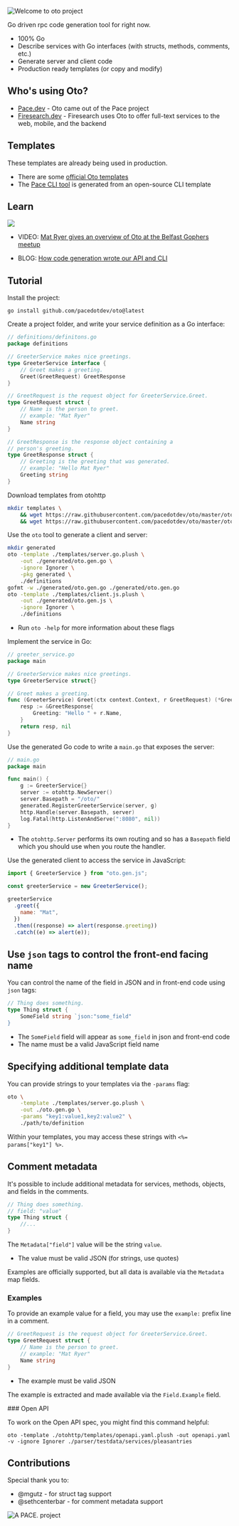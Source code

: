 ![Welcome to oto project](oto-logo.png)

Go driven rpc code generation tool for right now.

- 100% Go
- Describe services with Go interfaces (with structs, methods, comments, etc.)
- Generate server and client code
- Production ready templates (or copy and modify)

## Who's using Oto?

- [Pace.dev](https://pace.dev/docs/) - Oto came out of the Pace project
- [Firesearch.dev](https://firesearch.dev/docs/api) - Firesearch uses Oto to offer full-text services to the web, mobile, and the backend

## Templates

These templates are already being used in production.

- There are some [official Oto templates](https://github.com/pacedotdev/oto/tree/master/otohttp/templates)
- The [Pace CLI tool](https://github.com/pacedotdev/pace/blob/master/oto/cli.go.plush) is generated from an open-source CLI template

## Learn

![](oto-video-preview.jpg)

- VIDEO: [Mat Ryer gives an overview of Oto at the Belfast Gophers meetup](https://www.youtube.com/watch?feature=youtu.be&v=DUg4ZITwMys)

- BLOG: [How code generation wrote our API and CLI](https://pace.dev/blog/2020/07/27/how-code-generation-wrote-our-api-and-cli.html)

## Tutorial

Install the project:

```
go install github.com/pacedotdev/oto@latest
```

Create a project folder, and write your service definition as a Go interface:

```go
// definitions/definitons.go
package definitions

// GreeterService makes nice greetings.
type GreeterService interface {
    // Greet makes a greeting.
    Greet(GreetRequest) GreetResponse
}

// GreetRequest is the request object for GreeterService.Greet.
type GreetRequest struct {
    // Name is the person to greet.
    // example: "Mat Ryer"
    Name string
}

// GreetResponse is the response object containing a
// person's greeting.
type GreetResponse struct {
    // Greeting is the greeting that was generated.
    // example: "Hello Mat Ryer"
    Greeting string
}
```

Download templates from otohttp

```bash
mkdir templates \
    && wget https://raw.githubusercontent.com/pacedotdev/oto/master/otohttp/templates/server.go.plush -q -O ./templates/server.go.plush \
    && wget https://raw.githubusercontent.com/pacedotdev/oto/master/otohttp/templates/client.js.plush -q -O ./templates/client.js.plush
```

Use the `oto` tool to generate a client and server:

```bash
mkdir generated
oto -template ./templates/server.go.plush \
    -out ./generated/oto.gen.go \
    -ignore Ignorer \
    -pkg generated \
    ./definitions
gofmt -w ./generated/oto.gen.go ./generated/oto.gen.go
oto -template ./templates/client.js.plush \
    -out ./generated/oto.gen.js \
    -ignore Ignorer \
    ./definitions
```

- Run `oto -help` for more information about these flags

Implement the service in Go:

```go
// greeter_service.go
package main

// GreeterService makes nice greetings.
type GreeterService struct{}

// Greet makes a greeting.
func (GreeterService) Greet(ctx context.Context, r GreetRequest) (*GreetResponse, error) {
    resp := &GreetResponse{
        Greeting: "Hello " + r.Name,
    }
    return resp, nil
}
```

Use the generated Go code to write a `main.go` that exposes the server:

```go
// main.go
package main

func main() {
    g := GreeterService{}
    server := otohttp.NewServer()
    server.Basepath = "/oto/"
    generated.RegisterGreeterService(server, g)
    http.Handle(server.Basepath, server)
    log.Fatal(http.ListenAndServe(":8080", nil))
}
```

- The `otohttp.Server` performs its own routing and so has a `Basepath` field which you should use when you route the handler.

Use the generated client to access the service in JavaScript:

```javascript
import { GreeterService } from "oto.gen.js";

const greeterService = new GreeterService();

greeterService
  .greet({
    name: "Mat",
  })
  .then((response) => alert(response.greeting))
  .catch((e) => alert(e));
```

## Use `json` tags to control the front-end facing name

You can control the name of the field in JSON and in front-end code using `json` tags:

```go
// Thing does something.
type Thing struct {
    SomeField string `json:"some_field"
}
```

- The `SomeField` field will appear as `some_field` in json and front-end code
- The name must be a valid JavaScript field name

## Specifying additional template data

You can provide strings to your templates via the `-params` flag:

```bash
oto \
    -template ./templates/server.go.plush \
    -out ./oto.gen.go \
    -params "key1:value1,key2:value2" \
    ./path/to/definition
```

Within your templates, you may access these strings with `<%= params["key1"] %>`.

## Comment metadata

It's possible to include additional metadata for services, methods, objects, and fields
in the comments.

```go
// Thing does something.
// field: "value"
type Thing struct {
    //...
}
```

The `Metadata["field"]` value will be the string `value`.

- The value must be valid JSON (for strings, use quotes)

Examples are officially supported, but all data is available via the `Metadata` map fields.

### Examples

To provide an example value for a field, you may use the `example:` prefix line
in a comment.

```go
// GreetRequest is the request object for GreeterService.Greet.
type GreetRequest struct {
    // Name is the person to greet.
    // example: "Mat Ryer"
    Name string
}
```

- The example must be valid JSON

The example is extracted and made available via the `Field.Example` field.

### Open API

To work on the Open API spec, you might find this command helpful:

```
oto -template ./otohttp/templates/openapi.yaml.plush -out openapi.yaml -v -ignore Ignorer ./parser/testdata/services/pleasantries
```

## Contributions

Special thank you to:

- @mgutz - for struct tag support
- @sethcenterbar - for comment metadata support

![A PACE. project](pace-footer.png)

